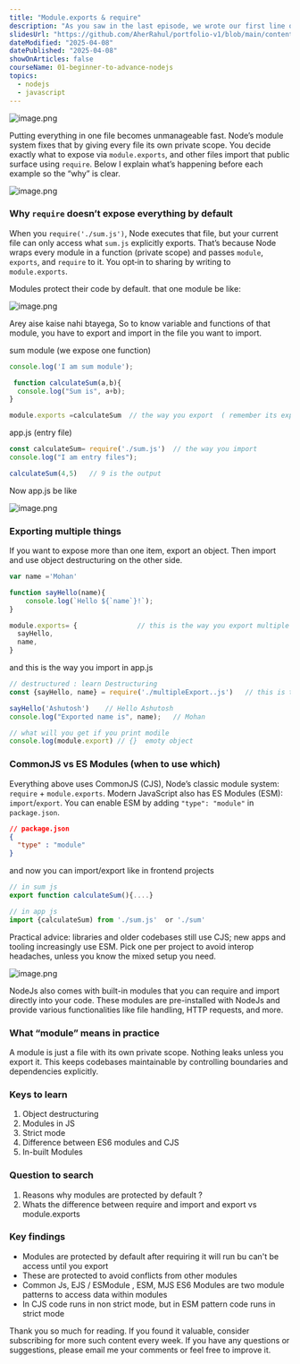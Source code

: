 ```yaml
---
title: "Module.exports & require"
description: "As you saw in the last episode, we wrote our first line of code in NodeJs. Now, we could just keep adding whatever we want to app.js, and technically, it would work. But that's not the best way to do things because the file would get cluttered and hard to manage. Instead, we need multiple files.So, you'll use require to include different modules into your main file."
slidesUrl: "https://github.com/AherRahul/portfolio-v1/blob/main/content/articles"
dateModified: "2025-04-08"
datePublished: "2025-04-08"
showOnArticles: false
courseName: 01-beginner-to-advance-nodejs
topics:
  - nodejs
  - javascript
---
```



![image.png](https://res.cloudinary.com/duojkrgue/image/upload/v1757930702/Portfolio/nodeJsCourse/4.png)

<!-- # 📖 My Personal Notes – module.exports & require -->

Putting everything in one file becomes unmanageable fast. Node’s module system fixes that by giving every file its own private scope. You decide exactly what to expose via `module.exports`, and other files import that public surface using `require`. Below I explain what’s happening before each example so the “why” is clear.

![image.png](https://i.ibb.co/s567zyG/11.jpg)

### Why `require` doesn’t expose everything by default

When you `require('./sum.js')`, Node executes that file, but your current file can only access what `sum.js` explicitly exports. That’s because Node wraps every module in a function (private scope) and passes `module`, `exports`, and `require` to it. You opt‑in to sharing by writing to `module.exports`.

Modules protect their code by default. that one module be like: 

![image.png](https://i.ibb.co/j4bYskd/Capture.jpg)

Arey aise kaise nahi btayega, So to know variable and functions of that module, you have to export and import in the file you  want to import.

sum module (we expose one function)

```jsx
console.log('I am sum module');

 function calculateSum(a,b){
  console.log("Sum is", a+b);
}

module.exports =calculateSum  // the way you export  ( remember its export+s not export )
```

app.js (entry file)

```jsx
const calculateSum= require('./sum.js')  // the way you import
console.log("I am entry files");

calculateSum(4,5)   // 9 is the output
```

Now app.js be like

![image.png](https://i.ibb.co/gtXGg9j/2.jpg)

### Exporting multiple things

If you want to expose more than one item, export an object. Then import and use object destructuring on the other side.

```jsx
var name ='Mohan'

function sayHello(name){
    console.log(`Hello ${`name`}!`);
}

module.exports= {               // this is the way you export multiple things
  sayHello,
  name,
}
```

and this is the way you import in app.js

```jsx
// destructured : learn Destructuring
const {sayHello, name} = require('./multipleExport..js')   // this is the way you imported

sayHello('Ashutosh')    // Hello Ashutosh
console.log("Exported name is", name);   // Mohan

// what will you get if you print modile
console.log(module.export) // {}  emoty object 
```

### CommonJS vs ES Modules (when to use which)

Everything above uses CommonJS (CJS), Node’s classic module system: `require` + `module.exports`. Modern JavaScript also has ES Modules (ESM): `import`/`export`. You can enable ESM by adding `"type": "module"` in `package.json`.

```json
// package.json
{
  "type" : "module"
}
```

and now you can import/export like in frontend projects

```jsx
// in sum js
export function calculateSum(){....}

// in app js
import {calculateSum) from './sum.js'  or './sum'
```

Practical advice: libraries and older codebases still use CJS; new apps and tooling increasingly use ESM. Pick one per project to avoid interop headaches, unless you know the mixed setup you need.

![image.png](https://i.ibb.co/Ypv7mBL/3.jpg)

NodeJs also comes with built-in modules that you can require and import directly into your code. These modules are pre-installed with NodeJs and provide various functionalities like file handling, HTTP requests, and more. 

### What “module” means in practice

A module is just a file with its own private scope. Nothing leaks unless you export it. This keeps codebases maintainable by controlling boundaries and dependencies explicitly.

### Keys to learn

1. Object destructuring
2. Modules in JS
3. Strict mode
4. Difference between ES6 modules and CJS
5. In-built Modules

### Question to search

1. Reasons why modules are protected by default ?
2. Whats the difference between require and import and export vs module.exports

### Key findings

* Modules are protected by default after requiring it will run bu can't be access until you export
* These are protected to avoid conflicts from other modules
* Common Js, EJS  / ESModule , ESM,  MJS ES6 Modules are two module patterns to access data within modules
* In CJS code runs in non strict mode, but in ESM pattern code runs in strict mode


Thank you so much for reading. If you found it valuable, consider subscribing for more such content every week. If you have any questions or suggestions, please email me your comments or feel free to improve it.

